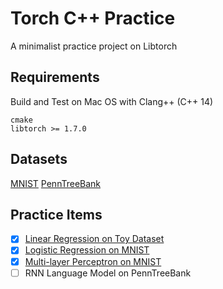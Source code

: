 # Torch C++ Practice
A minimalist practice project on Libtorch

## Requirements
Build and Test on Mac OS with Clang++ (C++ 14)
```
cmake
libtorch >= 1.7.0
```

## Datasets
[MNIST](http://yann.lecun.com/exdb/mnist/)
[PennTreeBank](https://github.com/wojzaremba/lstm/tree/master/data)

## Practice Items
- [x] [Linear Regression on Toy Dataset](./linear_regression.cpp)
- [x] [Logistic Regression on MNIST](./logistic_regression.cpp)
- [x] [Multi-layer Perceptron on MNIST](./mlp/)
- [ ] RNN Language Model on PennTreeBank 